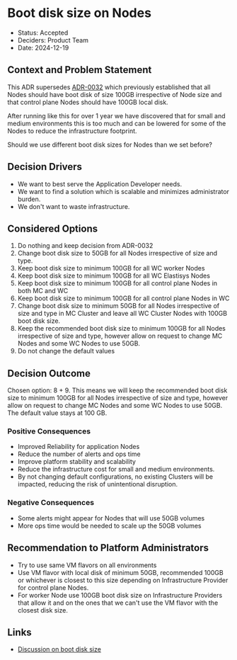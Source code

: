 # Boot disk size on Nodes

- Status: Accepted
- Deciders: Product Team
- Date: 2024-12-19

## Context and Problem Statement

This ADR supersedes [ADR-0032](0032-boot-disk-size.md) which previously established that all Nodes should have boot disk of size 100GB irrespective of Node size and that control plane Nodes should have 100GB local disk.

After running like this for over 1 year we have discovered that for small and medium environments this is too much and can be lowered for some of the Nodes to reduce the infrastructure footprint.

Should we use different boot disk sizes for Nodes than we set before?

## Decision Drivers

- We want to best serve the Application Developer needs.
- We want to find a solution which is scalable and minimizes administrator burden.
- We don't want to waste infrastructure.

## Considered Options

1. Do nothing and keep decision from ADR-0032
1. Change boot disk size to 50GB for all Nodes irrespective of size and type.
1. Keep boot disk size to minimum 100GB for all WC worker Nodes
1. Keep boot disk size to minimum 100GB for all WC Elastisys Nodes
1. Keep boot disk size to minimum 100GB for all control plane Nodes in both MC and WC
1. Keep boot disk size to minimum 100GB for all control plane Nodes in WC
1. Change boot disk size to minimum 50GB for all Nodes irrespective of size and type in MC Cluster and leave all WC Cluster Nodes with 100GB boot disk size.
1. Keep the recommended boot disk size to minimum 100GB for all Nodes irrespective of size and type, however allow on request to change MC Nodes and some WC Nodes to use 50GB.
1. Do not change the default values

## Decision Outcome

Chosen option: 8 + 9. This means we will keep the recommended boot disk size to minimum 100GB for all Nodes irrespective of size and type, however allow on request to change MC Nodes and some WC Nodes to use 50GB. The default value stays at 100 GB.

### Positive Consequences

- Improved Reliability for application Nodes
- Reduce the number of alerts and ops time
- Improve platform stability and scalability
- Reduce the infrastructure cost for small and medium environments.
- By not changing default configurations, no existing Clusters will be impacted, reducing the risk of unintentional disruption.

### Negative Consequences

- Some alerts might appear for Nodes that will use 50GB volumes
- More ops time would be needed to scale up the 50GB volumes

## Recommendation to Platform Administrators

- Try to use same VM flavors on all environments
- Use VM flavor with local disk of minimum 50GB, recommended 100GB or whichever is closest to this size depending on Infrastructure Provider for control plane Nodes.
- For worker Node use 100GB boot disk size on Infrastructure Providers that allow it and on the ones that we can't use the VM flavor with the closest disk size.

## Links

- [Discussion on boot disk size](https://serverfault.com/questions/977871/recommended-disk-size-for-gke-nodes)
